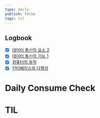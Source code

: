 ```yaml
---
type: daily
publish: false
tags: til
---
```


## Logbook
- [x] [데이터 통신의 요소 2](things:///show?id=XDLobYQZjeBXAmNGcL692b)
- [x] [데이터 통신의 기능 1](things:///show?id=VLZzKhhQT32kuHCoSNduUj)
- [x] [컴퓨터의 동작](things:///show?id=DCkCynkrKaWDHRDp2zxwig)
- [x] [인터페이스와 다형성](things:///show?id=RXMmYLPi7ZWDdBnpcg6AcZ)
# Daily Consume Check



# TIL






